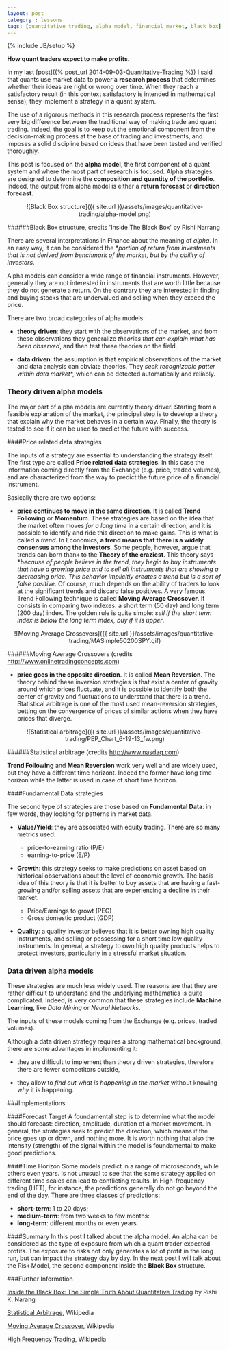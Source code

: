 ```yaml
---
layout: post
category : lessons
tags: [quantitative trading, alpha model, financial market, black box]
---
```

{% include JB/setup %}

**How quant traders expect to make profits.**

<!--more-->

In my last [post]({% post_url 2014-09-03-Quantitative-Trading %}) I said that quants use market data to power a **research process** that determines whether their ideas are right or wrong over time.
When they reach a satisfactory result (in this context satisfactory is intended in mathematical sense), they implement a strategy in a quant system.

The use of a rigorous methods in this research process represents the first very big difference between the traditional way of making trade and quant trading.
Indeed, the goal is to keep out the emotional component from the decision-making process at the base of trading and investments, and imposes a solid discipline based on ideas that have been tested and verified thoroughly.

This post is focused on the **alpha model**,  the first component of a quant system and where the most part of research is focused.
Alpha strategies are designed to determine the **composition and quantity of the portfolio**. Indeed, the output from alpha model is either a **return forecast** or **direction forecast**.

<div style="text-align:center" markdown="1">
![Black Box structure]({{ site.url }}/assets/images/quantitative-trading/alpha-model.png)
</div>

######Black Box structure, credits 'Inside The Black Box' by Rishi Narrang

There are several interpretations in Finance about the meaning of *alpha*. In an easy way, it can be considered the **portion of return from investments that is not derived from benchmark of the market, but by the ability of investors*.

Alpha models can consider a wide range of financial instruments. However, generally they are not interested in instruments that are worth little because they do not generate a return. On the contrary they are interested in finding and buying stocks that are undervalued and selling when they exceed the price.

There are two broad categories of alpha models:

- **theory driven**: they start with the observations of the market, and from these observations they generalize *theories that can explain what has been observed*, and then test these theories on the field. 
 
- **data driven**: the assumption is that empirical observations of the market and data analysis can obviate theories. They *seek recognizable patter within data market**, which can be detected automatically and reliably. 

### Theory driven alpha models
The major part of alpha models are currently theory driver. Starting from a feasible explanation of the market, the principal step is to develop a theory that explain why the market behaves in a certain way. Finally, the theory is tested to see if it can be used to predict the future with success.


####Price related data strategies

The inputs of a strategy are essential to understanding the strategy itself.
The first type are called **Price related data strategies**. In this case the information coming directly from the Exchange (e.g. price, traded volumes), and are characterized from the way to predict the future price of a financial instrument.

Basically there are two options:

- **price continues to move in the same direction**. It is called **Trend Following** or **Momentum**. These strategies are based on the idea that the market often moves *for a long time* in a certain direction, and it is possible to identify and ride this direction to make gains. This is what is called a *trend*. In Economics, **a trend means that there is a widely consensus among the investors**. Some people, however, argue that trends can born thank to the **Theory of the craziest**.  This theory says **because of people believe in the trend, they begin to buy instruments that have a growing price and to sell all instruments that are showing a decreasing price. This behavior implicitly creates a trend but is a sort of false positive*. Of course, much depends on the ability of traders to look at the significant trends and discard false positives. A very famous Trend Following technique is called **Moving Average Crossover**. It consists in comparing two indexes: a short term (50 day) and long term (200 day) index. The golden rule is quite simple: *sell if the short term index is below the long term index, buy if it is upper*.

<div style="text-align:center" markdown="1">
![Moving Average Crossovers]({{ site.url }}/assets/images/quantitative-trading/MASimple50200SPY.gif)
</div>

######Moving Average Crossovers (credits http://www.onlinetradingconcepts.com)

- **price goes in the opposite direction**. It is called **Mean Reversion**. The theory behind these inversion strategies is that exist a center of gravity around which prices fluctuate, and it is possible to identify both the center of gravity and fluctuations to understand that there is a trend. Statistical arbitrage is one of the most used mean-reversion strategies, betting on the convergence of prices of similar actions when they have prices that diverge.


<div style="text-align:center" markdown="1">
![Statistical arbitrage]({{ site.url }}/assets/images/quantitative-trading/PEP_Chart_6-19-13_fw.png)
</div>

######Statistical arbitrage (credits http://www.nasdaq.com)


**Trend Following** and **Mean Reversion** work very well and are widely used, but they have a different time horizont. Indeed the former have long time horizon while the latter is used in case of short time horizon. 

####Fundamental Data strategies

The second type of strategies are those based on **Fundamental Data**: in few words, they looking for patterns in market data. 

- **Value/Yield**: they are associated with equity trading. There are so many metrics used: 
	- price-to-earning ratio (P/E)
	- earning-to-price (E/P)


- **Growth**: this strategy seeks to make predictions on asset based on historical observations about the level of economic growth. The basis idea of this theory is that it is better to buy assets that are having a fast-growing and/or selling assets that are experiencing a decline in their market. 
	- Price/Earnings to growt (PEG) 
	- Gross domestic product (GDP) 


- **Quality**: a quality investor believes that it is better owning high quality instruments, and selling or possessing for a short time low quality instruments. 
In general, a strategy to own high quality products helps to protect investors, particularly in a stressful market situation.

### Data driven alpha models
These strategies are much less widely used. The reasons are that they are rather difficult to understand and the underlying mathematics is quite complicated.
Indeed, is very common that these strategies include **Machine Learning**, like *Data Mining* or *Neural Networks*.

The inputs of these models coming from the Exchange (e.g. prices, traded volumes).

Although a data driven strategy requires a strong mathematical background, there are some advantages in implementing it:

- they are difficult to implement than theory driven strategies, therefore there are fewer competitors outside,

- they allow to *find out what is happening in the market* without knowing *why* it is happening.


###Implementations

####Forecast Target
A foundamental step is to determine what the model should forecast: direction, amplitude, duration of a market movement. In general, the strategies seek to predict the direction, which means if the price goes up or down, and nothing more. It is worth nothing that also the intensity (strength) of the signal within the model is foundamental to make good predictions.

####Time Horizon
Some models predict in a range of microseconds, while others even years. Is not unusual to see that the same strategy applied on different time scales can lead to conflicting results. In High-frequency trading (HFT), for instance, the predictions generally do not go beyond the end of the day. There are three classes of predictions:

- **short-term**: 1 to 20 days;
- **medium-term**: from two weeks to few months:
- **long-term**: different months or even years.


####Summary
In this post I talked about the alpha model. An alpha can be considered as the type of exposure from which a quant trader expected profits. The exposure to risks not only generates a lot of profit in the long run, but can impact the strategy day by day. In the next post I will talk about the Risk Model, the second component inside the **Black Box** structure.

###Further Information

[Inside the Black Box: The Simple Truth About Quantitative Trading](http://www.amazon.com/Inside-Black-Box-Quantitative-Trading/dp/1480590061) by Rishi K. Narang

[Statistical Arbitrage](http://en.wikipedia.org/wiki/Statistical_arbitrage), Wikipedia

[Moving Average Crossover](http://en.wikipedia.org/wiki/Moving_average_crossover), Wikipedia

[High Frequency Trading](http://en.wikipedia.org/wiki/High-frequency_trading), Wikipedia




